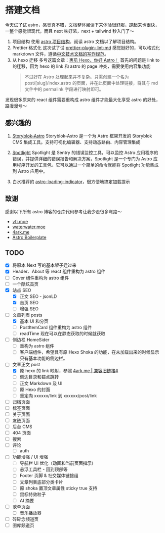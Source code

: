 # 搭建文档

今天试了试 astro，感觉真不错，文档整体阅读下来体验很舒服，跑起来也很快，一整个感觉很现代，而且 next 味好浓，next + tailwind 秒入门了～

1. 项目结构
   使用 [astro 项目结构](https://docs.astro.build/zh-cn/basics/project-structure/)，阅读 astro 文档以了解项目结构。
2. Prettier 格式化
   这次试了试 [prettier-plugin-lint-md](https://github.com/lint-md/prettier-plugin) 感觉挺好的，可以格式化 markdown 文件，遵循[中文技术文档的写作规范](https://github.com/ruanyf/document-style-guide)。
3. 从 hexo 迁移
   多亏这篇文章：[再见 Hexo，你好 Astro！](https://4ark.me/posts/2024-03-20-hexo-to-astro/)
   首先的问题是 link to 的迁移，因为 hexo 的 link 和 astro 的 page 冲突，需要使用内容集功能
   > 不过好在 Astro 处理起来并不复杂。只需创建一个名为 post/[slug]/index.astro 的页面，并在此页面中处理链接，将其与 md 文件中的 permalink 字段进行映射即可。

发现很多原来的 react 组件需要重构成 astro 组件才能最大化享受 astro 的好处，路漫漫兮～

## 感兴趣的

1. [Storyblok-Astro](https://github.com/storyblok/storyblok-astro)
   Storyblok-Astro 是一个为 Astro 框架开发的 Storyblok CMS 集成工具。支持可视化编辑器、支持动态路由、内容管理集成

2. [Spotlight](https://github.com/getsentry/spotlight/blob/main/packages/astro/README.md)
   Spotlight 是 Sentry 的错误监控工具，可以监控 Astro 应用程序的错误，并提供详细的错误报告和解决方案，Spotlight 是一个专门为 Astro 应用程序开发的工具包。它可以通过一个简单的命令就能将 Spotlight 功能集成到 Astro 应用中。

3. 白水推荐的 [astro-loading-indicator](https://github.com/florian-lefebvre/astro-loading-indicator)，很方便地搞定加载提示

## 致谢

感谢以下所有 astro 博客的仓库代码参考让我少走很多弯路～

- [yfi.moe](https://github.com/yy4382/yfi.moe)
- [waterwater.moe](https://github.com/lawvs/lawvs.github.io)
- [4ark.me](https://github.com/gd4Ark/gd4Ark.github.io)
- [Astro Boilerplate](https://github.com/ixartz/Astro-boilerplate)

## TODO

- [x] 将原本 Next 写的基本架子迁过来
- [x] Header、About 等 react 组件重构为 astro 组件
- [ ] Cover 组件重构为 astro 组件
- [ ] 一个酷炫首页
- [x] 站点 SEO
  - [x] 正文 SEO - jsonLD
  - [x] 首页 SEO
  - [ ] 增强 SEO
- [ ] 文章列表 posts
  - [x] 基本 UI 和分页
  - [ ] PostItemCard 组件重构为 astro 组件
  - [ ] readTime 现在可以在静态获取的时候就获取
- [ ] 侧边栏 HomeSider
  - [ ] 重构为 astro 组件
  - [ ] 客户端组件，希望具有原 Hexo Shoka 的功能，在未加载出来的时候显示只有基本功能的侧边栏。
- [ ] 文章正文 post
  - [x] 原 hexo 的 link 映射，参照 [4ark.me | 兼容旧链接#](https://4ark.me/posts/2024-03-20-hexo-to-astro/#%E5%85%BC%E5%AE%B9%E6%97%A7%E9%93%BE%E6%8E%A5)
  - [ ] 侧边目录和锚点跳转
  - [ ] 正文 Markdown 及 UI
  - [ ] 原 Hexo 的封面
  - [ ] 重定向 xxxxxx/link 到 xxxxxx/post/link
- [ ] 归档页面
- [ ] 标签页面
- [ ] 关于页面
- [ ] 友链页面
- [ ] 后台 CMS
- [ ] 404 页面
- [ ] 搜索
- [ ] 评论
  - [ ] auth
- [ ] 功能增强 / UI 增强
  - [ ] 导航栏 UI 优化（动画和当前页面指示）
  - [ ] 悬浮工具栏 - 回到顶部等
  - [ ] Footer 页脚 & 社交媒体链接组
  - [ ] 文章列表底部分类卡片
  - [ ] 原 shoka 置顶文章属性 sticky true 支持
  - [ ] 鼠标特效粒子
  - [ ] AI 摘要
- [ ] 歌单页面
  - [ ] 音乐播放器
- [ ] 碎碎念频道页
- [ ] 图库频道页
